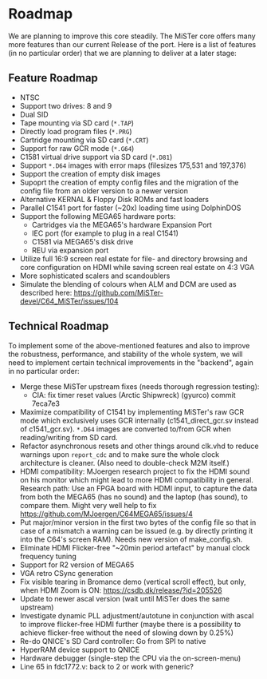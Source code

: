 Roadmap
=======

We are planning to improve this core steadily. The MiSTer core offers many
more features than our current Release of the port. Here is a list of features
(in no particular order) that we are planning to deliver at a later stage:

Feature Roadmap
---------------

* NTSC
* Support two drives: 8 and 9
* Dual SID
* Tape mounting via SD card (`*.TAP`)
* Directly load program files (`*.PRG`)
* Cartridge mounting via SD card (`*.CRT`)
* Support for raw GCR mode (`*.G64`)
* C1581 virtual drive support via SD card (`*.D81`)
* Support `*.D64` images with error maps (filesizes 175,531 and 197,376)
* Support the creation of empty disk images
* Supoprt the creation of empty config files and the migration of the config
  file from an older version to a newer version
* Alternative KERNAL & Floppy Disk ROMs and fast loaders
* Parallel C1541 port for faster (~20x) loading time using DolphinDOS
* Support the following MEGA65 hardware ports:
  * Cartridges via the MEGA65's hardware Expansion Port
  * IEC port (for example to plug in a real C1541)
  * C1581 via MEGA65's disk drive
  * REU via expansion port
* Utilize full 16:9 screen real estate for file- and directory browsing and
  core configuration on HDMI while saving screen real estate on 4:3 VGA
* More sophisticated scalers and scandoublers 
* Simulate the blending of colours when ALM and DCM are used
  as described here: https://github.com/MiSTer-devel/C64_MiSTer/issues/104

Technical Roadmap
-----------------

To implement some of the above-mentioned features and also to improve the
robustness, performance, and stability of the whole system, we will need
to implement certain technical improvements in the "backend", again in no
particular order:

* Merge these MiSTer upstream fixes (needs thorough regression testing):
  - CIA: fix timer reset values (Arctic Shipwreck) (gyurco) commit 7eca7e3
* Maximize compatibility of C1541 by implementing MiSTer's raw GCR mode which
  exclusively uses GCR internally (c1541_direct_gcr.sv instead of
  c1541_gcr.sv). `*.D64` images are converted to/from GCR when reading/writing
  from SD card.
* Refactor asynchronous resets and other things around clk.vhd to reduce
  warnings upon `report_cdc` and to make sure the whole clock architecture
  is cleaner. (Also need to double-check M2M itself.)
* HDMI compatibility: MJoergen research project to fix the HDMI sound on his
  monitor which might lead to more HDMI compatibility in general. Research
  path: Use an FPGA board with HDMI input, to capture the data from both the
  MEGA65 (has no sound) and the laptop (has sound), to compare them. Might
  very well help to fix https://github.com/MJoergen/C64MEGA65/issues/4
* Put major/minor version in the first two bytes of the config file so that
  in case of a mismatch a warning can be issued (e.g. by directly printing
  it into the C64's screen RAM). Needs new version of make_config.sh.
* Eliminate HDMI Flicker-free "~20min period artefact" by manual clock
  frequency tuning
* Support for R2 version of MEGA65
* VGA retro CSync generation
* Fix visible tearing in Bromance demo (vertical scroll effect), but only,
  when HDMI Zoom is ON: https://csdb.dk/release/?id=205526
* Update to newer ascal version (wait until MiSTer does the same upstream)
* Investigate dynamic PLL adjustment/autotune in conjunction with ascal
  to improve flicker-free HDMI further (maybe there is a possibility to
  achieve flicker-free without the need of slowing down by 0.25%)
* Re-do QNICE's SD Card controller: Go from SPI to native
* HyperRAM device support to QNICE
* Hardware debugger (single-step the CPU via the on-screen-menu)
* Line 65 in fdc1772.v: back to 2 or work with generic?
